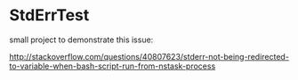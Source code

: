 # StdErrTest

small project to demonstrate this issue:

http://stackoverflow.com/questions/40807623/stderr-not-being-redirected-to-variable-when-bash-script-run-from-nstask-process
